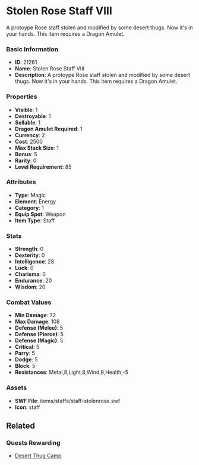 # Stolen Rose Staff VIII

A protoype Rose staff stolen and modified by some desert thugs. Now it's in your hands. This item requires a Dragon Amulet.

### Basic Information

- **ID**: 21261
- **Name**: Stolen Rose Staff VIII
- **Description**: A protoype Rose staff stolen and modified by some desert thugs. Now it&#039;s in your hands. This item requires a Dragon Amulet.

### Properties

- **Visible**: 1
- **Destroyable**: 1
- **Sellable**: 1
- **Dragon Amulet Required**: 1
- **Currency**: 2
- **Cost**: 2500
- **Max Stack Size**: 1
- **Bonus**: 5
- **Rarity**: 0
- **Level Requirement**: 85

### Attributes

- **Type**: Magic
- **Element**: Energy
- **Category**: 1
- **Equip Spot**: Weapon
- **Item Type**: Staff

### Stats

- **Strength**: 0
- **Dexterity**: 0
- **Intelligence**: 28
- **Luck**: 0
- **Charisma**: 0
- **Endurance**: 20
- **Wisdom**: 20

### Combat Values

- **Min Damage**: 72
- **Max Damage**: 108
- **Defense (Melee)**: 5
- **Defense (Pierce)**: 5
- **Defense (Magic)**: 5
- **Critical**: 5
- **Parry**: 5
- **Dodge**: 5
- **Block**: 5
- **Resistances**: Metal,8,Light,8,Wind,8,Health,-5

### Assets

- **SWF File**: items/staffs/staff-stolenrose.swf
- **Icon**: staff

## Related

### Quests Rewarding

- [Desert Thug Camp](../quests/2007-desert-thug-camp.md)

